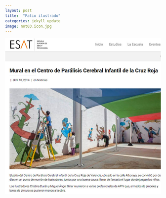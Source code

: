 ```yaml
---
layout: post
title:  "Patio ilustrado"
categories: jekyll update
image: not03.icon.jpg
---
```


![imagen](/img/not03.jpg)
